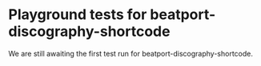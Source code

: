 # Playground tests for beatport-discography-shortcode
We are still awaiting the first test run for beatport-discography-shortcode.
